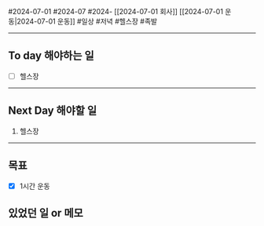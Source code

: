 #2024-07-01 #2024-07 #2024- [[2024-07-01 회사]] [[2024-07-01 운동|2024-07-01 운동]]
#일상 #저녁 #헬스장 #족발

---
## To day 해야하는 일
- [ ] 헬스장 
---
## Next Day 해야할 일
1. 헬스장 

---

## 목표 
- [x] 1시간 운동

## 있었던 일  or 메모

